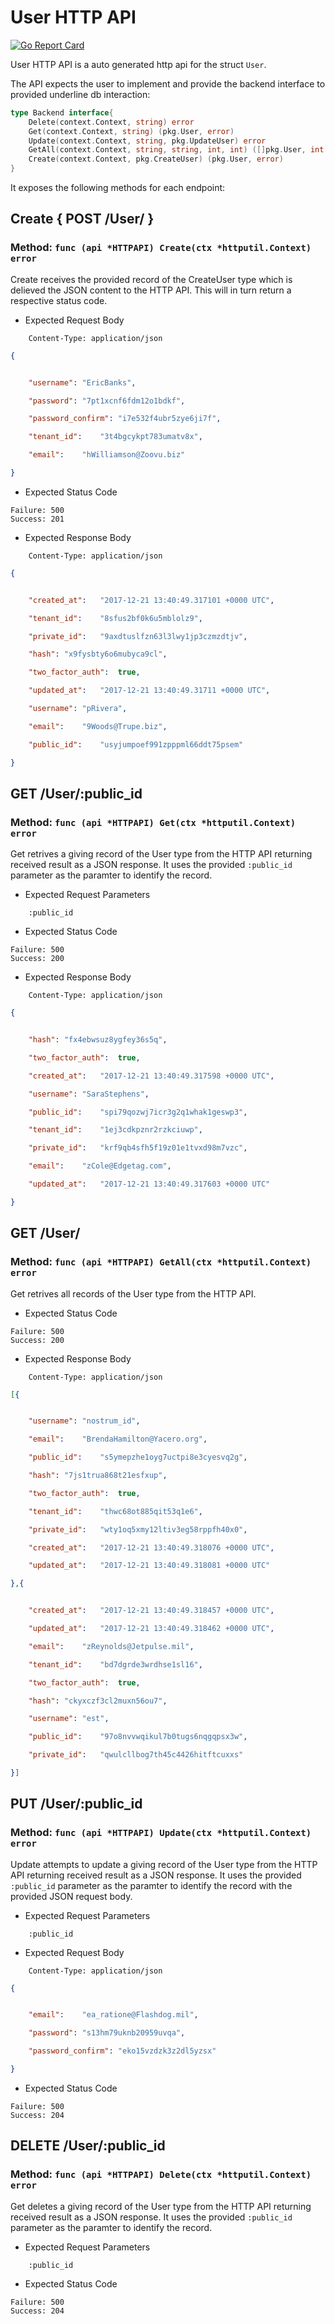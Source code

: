User HTTP API 
===============================

[![Go Report Card](https://goreportcard.com/badge/github.com/gokit/tenancykit/pkg/resources/userapi)](https://goreportcard.com/report/github.com/gokit/tenancykit/pkg/resources/userapi)

User HTTP API is a auto generated http api for the struct `User`.

The API expects the user to implement and provide the backend interface to provided underline db interaction:

```go
type Backend interface{
    Delete(context.Context, string) error
    Get(context.Context, string) (pkg.User, error)
    Update(context.Context, string, pkg.UpdateUser) error
    GetAll(context.Context, string, string, int, int) ([]pkg.User, int, error)
    Create(context.Context, pkg.CreateUser) (pkg.User, error)
}
```

It exposes the following methods for each endpoint:

## Create { POST /User/ }
### Method: `func (api *HTTPAPI) Create(ctx *httputil.Context) error`

Create receives the provided record of the CreateUser type which is delieved the 
JSON content to the HTTP API. This will in turn return a respective status code.

- Expected Request Body

```http
    Content-Type: application/json
```

```json
{


    "username":	"EricBanks",

    "password":	"7pt1xcnf6fdm12o1bdkf",

    "password_confirm":	"i7e532f4ubr5zye6ji7f",

    "tenant_id":	"3t4bgcykpt783umatv8x",

    "email":	"hWilliamson@Zoovu.biz"

}
```

- Expected Status Code

```
Failure: 500
Success: 201
```

- Expected Response Body

```http
    Content-Type: application/json
```

```json
{


    "created_at":	"2017-12-21 13:40:49.317101 +0000 UTC",

    "tenant_id":	"8sfus2bf0k6u5mblolz9",

    "private_id":	"9axdtuslfzn63l3lwy1jp3czmzdtjv",

    "hash":	"x9fysbty6o6mubyca9cl",

    "two_factor_auth":	true,

    "updated_at":	"2017-12-21 13:40:49.31711 +0000 UTC",

    "username":	"pRivera",

    "email":	"9Woods@Trupe.biz",

    "public_id":	"usyjumpoef991zpppml66ddt75psem"

}
```

## GET /User/:public_id
### Method: `func (api *HTTPAPI) Get(ctx *httputil.Context) error`

Get retrives a giving record of the User type from the HTTP API returning received result as a JSON
response. It uses the provided `:public_id` parameter as the paramter to identify the record.

- Expected Request Parameters

```
    :public_id
```

- Expected Status Code

```
Failure: 500
Success: 200
```

- Expected Response Body

```http
    Content-Type: application/json
```

```json
{


    "hash":	"fx4ebwsuz8ygfey36s5q",

    "two_factor_auth":	true,

    "created_at":	"2017-12-21 13:40:49.317598 +0000 UTC",

    "username":	"SaraStephens",

    "public_id":	"spi79qozwj7icr3g2q1whak1geswp3",

    "tenant_id":	"1ej3cdkpznr2rzkciuwp",

    "private_id":	"krf9qb4sfh5f19z01e1tvxd98m7vzc",

    "email":	"zCole@Edgetag.com",

    "updated_at":	"2017-12-21 13:40:49.317603 +0000 UTC"

}
```

## GET /User/
### Method: `func (api *HTTPAPI) GetAll(ctx *httputil.Context) error`

Get retrives all records of the User type from the HTTP API.

- Expected Status Code

```
Failure: 500
Success: 200
```

- Expected Response Body

```http
    Content-Type: application/json
```

```json
[{


    "username":	"nostrum_id",

    "email":	"BrendaHamilton@Yacero.org",

    "public_id":	"s5ymepzhe1oyg7uctpi8e3cyesvq2g",

    "hash":	"7js1trua868t21esfxup",

    "two_factor_auth":	true,

    "tenant_id":	"thwc68ot885qit53q1e6",

    "private_id":	"wty1oq5xmy12ltiv3eg58rppfh40x0",

    "created_at":	"2017-12-21 13:40:49.318076 +0000 UTC",

    "updated_at":	"2017-12-21 13:40:49.318081 +0000 UTC"

},{


    "created_at":	"2017-12-21 13:40:49.318457 +0000 UTC",

    "updated_at":	"2017-12-21 13:40:49.318462 +0000 UTC",

    "email":	"zReynolds@Jetpulse.mil",

    "tenant_id":	"bd7dgrde3wrdhse1sl16",

    "two_factor_auth":	true,

    "hash":	"ckyxczf3cl2muxn56ou7",

    "username":	"est",

    "public_id":	"97o8nvvwqikul7b0tugs6nqgqpsx3w",

    "private_id":	"qwulcllbog7th45c4426hitftcuxxs"

}]
```

## PUT /User/:public_id
### Method: `func (api *HTTPAPI) Update(ctx *httputil.Context) error`

Update attempts to update a giving record of the User type from the HTTP API returning received result as a JSON
response. It uses the provided `:public_id` parameter as the paramter to identify the record with the provided JSON request body.

- Expected Request Parameters

```
    :public_id
```

- Expected Request Body

```http
    Content-Type: application/json
```

```json
{


    "email":	"ea_ratione@Flashdog.mil",

    "password":	"s13hm79uknb20959uvqa",

    "password_confirm":	"eko15vzdzk3z2dl5yzsx"

}
```

- Expected Status Code

```
Failure: 500
Success: 204
```

## DELETE /User/:public_id
### Method: `func (api *HTTPAPI) Delete(ctx *httputil.Context) error`

Get deletes a giving record of the User type from the HTTP API returning received result as a JSON
response. It uses the provided `:public_id` parameter as the paramter to identify the record.

- Expected Request Parameters

```
    :public_id
```

- Expected Status Code

```
Failure: 500
Success: 204
```


